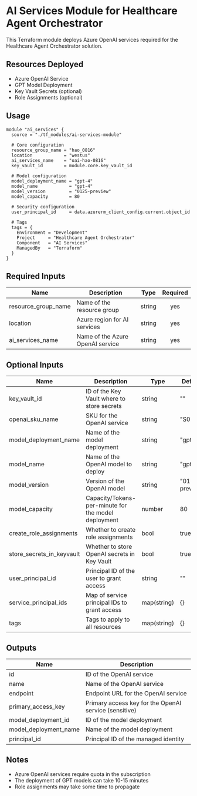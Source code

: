 # AI Services Module for Healthcare Agent Orchestrator

This Terraform module deploys Azure OpenAI services required for the Healthcare Agent Orchestrator solution.

## Resources Deployed

- Azure OpenAI Service
- GPT Model Deployment
- Key Vault Secrets (optional)
- Role Assignments (optional)

## Usage

```hcl
module "ai_services" {
  source = "./tf_modules/ai-services-module"

  # Core configuration
  resource_group_name = "hao_0816"
  location            = "westus"
  ai_services_name    = "oai-hao-0816"
  key_vault_id        = module.core.key_vault_id

  # Model configuration
  model_deployment_name = "gpt-4"
  model_name            = "gpt-4"
  model_version         = "0125-preview"
  model_capacity        = 80

  # Security configuration
  user_principal_id     = data.azurerm_client_config.current.object_id
  
  # Tags
  tags = {
    Environment = "Development"
    Project     = "Healthcare Agent Orchestrator"
    Component   = "AI Services"
    ManagedBy   = "Terraform"
  }
}
```

## Required Inputs

| Name | Description | Type | Required |
|------|-------------|------|:--------:|
| resource_group_name | Name of the resource group | string | yes |
| location | Azure region for AI services | string | yes |
| ai_services_name | Name of the Azure OpenAI service | string | yes |

## Optional Inputs

| Name | Description | Type | Default |
|------|-------------|------|---------|
| key_vault_id | ID of the Key Vault where to store secrets | string | "" |
| openai_sku_name | SKU for the OpenAI service | string | "S0" |
| model_deployment_name | Name of the model deployment | string | "gpt-4" |
| model_name | Name of the OpenAI model to deploy | string | "gpt-4" |
| model_version | Version of the OpenAI model | string | "0125-preview" |
| model_capacity | Capacity/Tokens-per-minute for the model deployment | number | 80 |
| create_role_assignments | Whether to create role assignments | bool | true |
| store_secrets_in_keyvault | Whether to store OpenAI secrets in Key Vault | bool | true |
| user_principal_id | Principal ID of the user to grant access | string | "" |
| service_principal_ids | Map of service principal IDs to grant access | map(string) | {} |
| tags | Tags to apply to all resources | map(string) | {} |

## Outputs

| Name | Description |
|------|-------------|
| id | ID of the OpenAI service |
| name | Name of the OpenAI service |
| endpoint | Endpoint URL for the OpenAI service |
| primary_access_key | Primary access key for the OpenAI service (sensitive) |
| model_deployment_id | ID of the model deployment |
| model_deployment_name | Name of the model deployment |
| principal_id | Principal ID of the managed identity |

## Notes

- Azure OpenAI services require quota in the subscription
- The deployment of GPT models can take 10-15 minutes
- Role assignments may take some time to propagate
